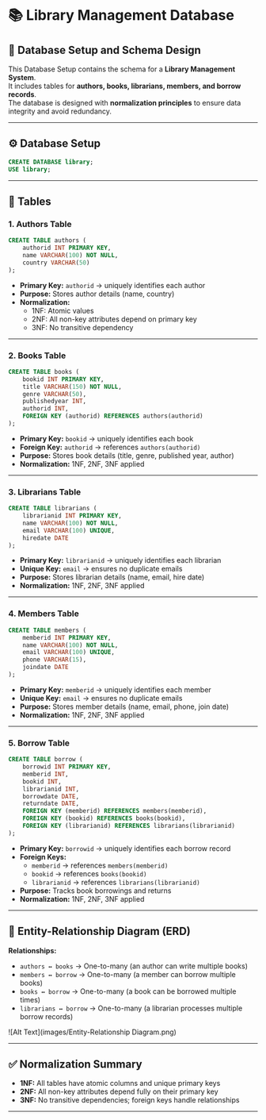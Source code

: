 # 📚 Library Management Database

## 📌 Database Setup and Schema Design
This Database Setup contains the schema for a **Library Management System**.  
It includes tables for **authors, books, librarians, members, and borrow records**.  
The database is designed with **normalization principles** to ensure data integrity and avoid redundancy.  

---

## ⚙️ Database Setup
```sql
CREATE DATABASE library;
USE library;
```

---

## 📂 Tables

### 1. Authors Table
```sql
CREATE TABLE authors (
    authorid INT PRIMARY KEY,
    name VARCHAR(100) NOT NULL,
    country VARCHAR(50)
);
```
- **Primary Key:** `authorid` → uniquely identifies each author  
- **Purpose:** Stores author details (name, country)  
- **Normalization:**  
  - 1NF: Atomic values  
  - 2NF: All non-key attributes depend on primary key  
  - 3NF: No transitive dependency  

---

### 2. Books Table
```sql
CREATE TABLE books (
    bookid INT PRIMARY KEY,
    title VARCHAR(150) NOT NULL,
    genre VARCHAR(50),
    publishedyear INT,
    authorid INT,
    FOREIGN KEY (authorid) REFERENCES authors(authorid)
);
```
- **Primary Key:** `bookid` → uniquely identifies each book  
- **Foreign Key:** `authorid` → references `authors(authorid)`  
- **Purpose:** Stores book details (title, genre, published year, author)  
- **Normalization:** 1NF, 2NF, 3NF applied  

---

### 3. Librarians Table
```sql
CREATE TABLE librarians (
    librarianid INT PRIMARY KEY,
    name VARCHAR(100) NOT NULL,
    email VARCHAR(100) UNIQUE,
    hiredate DATE
);
```
- **Primary Key:** `librarianid` → uniquely identifies each librarian  
- **Unique Key:** `email` → ensures no duplicate emails  
- **Purpose:** Stores librarian details (name, email, hire date)  
- **Normalization:** 1NF, 2NF, 3NF applied  

---

### 4. Members Table
```sql
CREATE TABLE members (
    memberid INT PRIMARY KEY,
    name VARCHAR(100) NOT NULL,
    email VARCHAR(100) UNIQUE,
    phone VARCHAR(15),
    joindate DATE
);
```
- **Primary Key:** `memberid` → uniquely identifies each member  
- **Unique Key:** `email` → ensures no duplicate emails  
- **Purpose:** Stores member details (name, email, phone, join date)  
- **Normalization:** 1NF, 2NF, 3NF applied  

---

### 5. Borrow Table
```sql
CREATE TABLE borrow (
    borrowid INT PRIMARY KEY,
    memberid INT,
    bookid INT,
    librarianid INT,
    borrowdate DATE,
    returndate DATE,
    FOREIGN KEY (memberid) REFERENCES members(memberid),
    FOREIGN KEY (bookid) REFERENCES books(bookid),
    FOREIGN KEY (librarianid) REFERENCES librarians(librarianid)
);
```
- **Primary Key:** `borrowid` → uniquely identifies each borrow record  
- **Foreign Keys:**  
  - `memberid` → references `members(memberid)`  
  - `bookid` → references `books(bookid)`  
  - `librarianid` → references `librarians(librarianid)`  
- **Purpose:** Tracks book borrowings and returns  
- **Normalization:** 1NF, 2NF, 3NF applied  

---

## 🔗 Entity-Relationship Diagram (ERD)

**Relationships:**  
- `authors ↔ books` → One-to-many (an author can write multiple books)  
- `members ↔ borrow` → One-to-many (a member can borrow multiple books)  
- `books ↔ borrow` → One-to-many (a book can be borrowed multiple times)  
- `librarians ↔ borrow` → One-to-many (a librarian processes multiple borrow records)  

![Alt Text](images/Entity-Relationship Diagram.png)


---

## ✅ Normalization Summary
- **1NF:** All tables have atomic columns and unique primary keys  
- **2NF:** All non-key attributes depend fully on their primary key  
- **3NF:** No transitive dependencies; foreign keys handle relationships  

---
